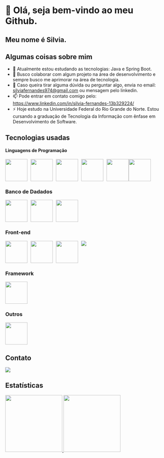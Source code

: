 # 👋 Olá, seja bem-vindo ao meu Github.
## Meu nome é Silvia.

## Algumas coisas sobre mim

- 🌱 Atualmente estou estudando as tecnologias: Java e Spring Boot.
- 👯 Busco colaborar com algum projeto na área de desenvolvimento e sempre busco me aprimorar na área de tecnologia.
- 💬 Caso queira tirar alguma dúvida ou perguntar algo, envia no email: silviafernandes974@gmail.com ou mensagem pelo linkedin.
- 📫 Pode entrar em contato comigo pelo: https://www.linkedin.com/in/silvia-fernandes-13b329224/
- ⚡ Hoje estudo na Universidade Federal do Rio Grande do Norte. Estou cursando a graduação de Tecnologia da Informação com ênfase em Desenvolvimento de Software.


## Tecnologias usadas

#### Linguagens de Programação

<div style="display:flex;">
    <img src="https://cdn.jsdelivr.net/gh/devicons/devicon@latest/icons/java/java-original-wordmark.svg" width="70" height="70" style="margin-right: 10px;" />
    <img src="https://cdn.jsdelivr.net/gh/devicons/devicon@latest/icons/typescript/typescript-original.svg" width="70" height="70" style="margin-right: 10px;" />
    <img src="https://cdn.jsdelivr.net/gh/devicons/devicon/icons/javascript/javascript-original.svg" width="70" height="70" style="margin-right: 10px;" />
    <img src="https://cdn.jsdelivr.net/gh/devicons/devicon@latest/icons/python/python-original-wordmark.svg" width="70" height="70" style="margin-right: 10px;" />
    <img src="https://cdn.jsdelivr.net/gh/devicons/devicon/icons/cplusplus/cplusplus-original.svg" width="70" height="70" /> 
    <img src="https://cdn.jsdelivr.net/gh/devicons/devicon@latest/icons/c/c-original.svg" width="70" height="70" />
</div>

### Banco de Dadados

<div style="display:flex;">
    <img src="https://cdn.jsdelivr.net/gh/devicons/devicon@latest/icons/postgresql/postgresql-original-wordmark.svg" width="70" height="70" style="margin-right: 10px;" />
    <img src="https://cdn.jsdelivr.net/gh/devicons/devicon@latest/icons/microsoftsqlserver/microsoftsqlserver-plain-wordmark.svg" height="70" style="margin-right: 10px;" />
    <img src="https://cdn.jsdelivr.net/gh/devicons/devicon@latest/icons/mysql/mysql-original-wordmark.svg" width="70" height="70" style="margin-right: 10px;" />
</div>

### Front-end

<div style="display:flex;">
    <img src="https://cdn.jsdelivr.net/gh/devicons/devicon@latest/icons/react/react-original-wordmark.svg"  width="70" height="70" style="margin-right: 10px;"/>
    <img src="https://cdn.jsdelivr.net/gh/devicons/devicon@latest/icons/tailwindcss/tailwindcss-original-wordmark.svg"  width="70" height="70" style="margin-right: 10px;"/>
    <img src="https://cdn.jsdelivr.net/gh/devicons/devicon@latest/icons/html5/html5-original.svg" width="70" height="70" style="margin-right: 10px;" />
    <img src="https://cdn.jsdelivr.net/gh/devicons/devicon@latest/icons/css3/css3-original.svg" />
</div>

### Framework

<div style="display:flex;">
    <img src="https://cdn.jsdelivr.net/gh/devicons/devicon@latest/icons/spring/spring-original-wordmark.svg" width="70" height="70" style="margin-right: 10px;" />
</div>

### Outros

<div style="display:flex;">
    <img src="https://cdn.jsdelivr.net/gh/devicons/devicon@latest/icons/docker/docker-original-wordmark.svg"  width="70" height="70" style="margin-right: 10px;"/>
</div>
          
## Contato

<div>
<a href="https://www.linkedin.com/in/silvia-fernandes-13b329224/" target="_blank"><img src="https://img.shields.io/badge/-LinkedIn-%230077B5?style=for-the-badge&logo=linkedin&logoColor=white" target="_blank"></a>   
</div>
          
## Estatísticas

<div>
<a href="https://github.com/silviafds">
<img height="180em" src="https://github-readme-stats.vercel.app/api/top-langs/?username=silviafds&layout=compact&langs_count=7&theme=dracula"/>
<img height="180em" src="https://github-readme-stats.vercel.app/api?username=silviafds&show_icons=true&theme=dracula&include_all_commits=true&count_private=true"/>
</div>
          
            
            
            

          
          
           
          
          
